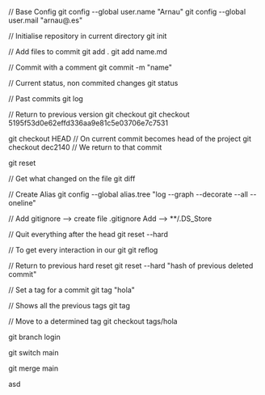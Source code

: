 // Base Config
git config --global user.name "Arnau"
git config --global user.mail "arnau@.es"

// Initialise repository in current directory
git init


// Add files to commit
git add .
git add name.md


// Commit with a comment
git commit -m "name"


// Current status, non commited changes
git status


// Past commits
git log


// Return to previous version
git checkout 
git checkout 5195f53d0e62effd336aa9e81c5e03706e7c7531

git checkout HEAD // On current commit becomes head of the project
git checkout dec2140 // We return to that commit

git reset


// Get what changed on the file
git diff


// Create Alias
git config --global alias.tree "log --graph --decorate --all --oneline"

// Add gitignore
--> create file .gitignore
Add --> **/.DS_Store 


// Quit everything after the head
git reset --hard

// To get every interaction in our git
git reflog

// Return to previous hard reset
git reset --hard "hash of previous deleted commit"


// Set a tag for a commit
git tag "hola"


// Shows all the previous tags
git tag 


// Move to a determined tag
git checkout tags/hola 

git branch login

git switch main

git merge main

asd